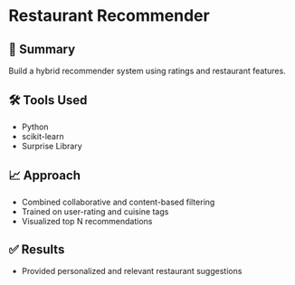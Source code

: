 # Restaurant Recommender

## 📌 Summary
Build a hybrid recommender system using ratings and restaurant features.

## 🛠 Tools Used
- Python
- scikit-learn
- Surprise Library

## 📈 Approach
- Combined collaborative and content-based filtering
- Trained on user-rating and cuisine tags
- Visualized top N recommendations

## ✅ Results
- Provided personalized and relevant restaurant suggestions

